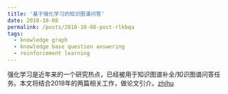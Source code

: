 ```yaml
---
title: '基于强化学习的知识图谱问答'
date: 2018-10-08
permalink: /posts/2018-10-08-post-rlkbqa
tags:
  - knowledge graph
  - knowledge base question answering
  - reinforcement learning
---
```


强化学习是近年来的一个研究热点，已经被用于知识图谱补全/知识图谱问答任务。本文将结合2018年的两篇相关工作，做论文引介。[zhihu](https://zhuanlan.zhihu.com/p/46235742)
